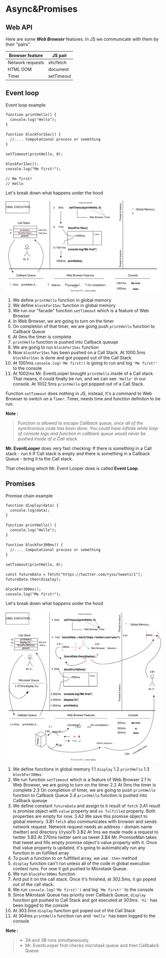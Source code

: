 # Async&Promises

## Web API

Here are some **_Web Browser_** features. In JS we communicate with them by their "pairs".

| Browser feature  | JS pair    |
| ---------------- | ---------- |
| Network requests | xhr/fetch  |
| HTML DOM         | document   |
| Timer            | setTimeout |

## Event loop

Event loop example

```JS
function printHello() {
  console.log("Hello");
}

function blockFor1Sec() {
  //.... Computational process or something
}

setTimeout(printHello, 0);

blockFor1Sec();
console.log("Me first!");

// Me first!
// Hello
```

Let's break down what happens under the hood

![eventLoopDiagram](/assets/eventLoop.svg)

1. We define `printHello` function in global memory
2. We define `blockFor1Sec` function in global memory
3. We run our "facade" function `setTimeout` which is a feature of Web Browser
4. In Web Browser, we are going to turn on the timer
5. On completion of that timer, we are going push `printHello` function to Callback Queue
6. At 0ms the timer is complete
7. `printHello` function is pushed into Callback queuqe
8. We are going to run `blockFor1Sec` function
9. Now `blockFor1Sec` has been pushed on a Call Stack. At 1000.5ms `blockFor1Sec` is done and got popped out of the Call Stack
10. At 1001ms `console.log('Me first!)` is going to run and log `'Me first!'` to the console
11. At 1002ms Mr. EventLooper brought `printHello` inside of a Call stack. That means, it could finally be run, and we can see `'Hello'` in our console. At 1002.5ms `printHello` got popped out of a Call Stack.

Function `setTimeout` does nothing in JS, instead, it's a command to Web Browser to switch on a `Timer`. Timer, needs time and function definiton to be run.

**Note :**

> _Function is allowed to escape Callback queue, once all of the synchronous code has been done. You could have infinite while loop of console logs and function in callback queue would never be pushed inside of a Call stack._

**Mr. EventLooper** does very fast checking:
If there is something in a Call stack - run it
If Call stack is empty and there is something in a Callback Queue - bring it to the Call stack.

That checking which Mr. Event Looper does is called **Event Loop**.

## Promises

Promise chain example

```JS
function display(data) {
  console.log(data);
}

function printHello() {
  console.log("Hello");
}

function blockFor300ms() {
  //.... Computational process or something
}

setTimeout(printHello, 0);

const futureData = fetch("https://twitter.com/ryso/tweets/1");
futureData.then(display);

blockFor300ms();
console.log("Me first!");
```

Let's break down what happens under the hood

![promiseDiagram](/assets/promises.svg)

1. We define functions in global memory
   1.1 `display`
   1.2 `printHello`
   1.3 `blockFor300ms`
2. We run function `setTimeout` which is a feature of Web Browser
   2.1 In Web Browser, we are going to turn on the timer
   2.2 At 0ms the timer is complete
   2.3 On completion of timer, we are going to push `printHello` function to Callback Queue
   2.4 `printHello` function is pushed into Callback queuqe
3. We define constant `futureData` and assign to it result of `fetch`
   3.A1 result is promise object with `value` property and `on fulfilled` property. Both properties are empty for now.
   3.A2 We save this promise object to global memory.
   3.B1 `fetch` also communicates with browser and sends network request. Network request needs an address - domain name (twitter) and directory (/ryso/1)
   3.B2 At 1ms we made made a request to twitter
   3.B3 At 270ms twitter sent us tweet
   3.B4 Mr. PromiseMan takes that tweet and fills empty promise object's value property with it. Once that value property is updated, it's going to automatically run any function in on fulfilled array
4. To push a function to on fullfilled array, we use `.then` method
5. `display` function can't run unless all of the code in global execution context runs. For now it got pushed to Microtask Queue.
6. We run `blockFor300ms` function
7. And put it on the call stack. Once it's finished, at 302.5ms, it go poped out of the call stack.
8. We run `console.log('Me first!')` and log `'Me first!'` to the console
9. Since Mikrotask Queue has priority over Callback Queue, `display` function got pushed to Call Stack and got executed at 303ms. `'hi'` has been logged to the console
10. At 303.5ms `display` function got poped out of the Call Stack
11. At 304ms `printHello` function run and `'Hello'` has been logged to the console

**Note :**

> - 3A and 3B runs simultaneously.
> - Mr. EventLooper first checks microtask queue and then Callbakck Queue
